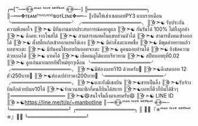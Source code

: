 ╭═[™─┅❈͜͡✯ᵐᵃⁿ ˡᵒᵛᵉ ˢᵉˡᶠᵇᵒᵗ ✯͜͡❈┅─]
╠════════════════╮
║─┅═✥ᴛᴇᴀᴍᵀᴴᴬᴵᴸᴬᴺᴰʙᴏᴛLɪɴᴇ✥═┅─
║เปิดให้เช่าเซลบอทPY3 แบบรายเดือน
╰════════════════╯
╭════════════════╮
║͜͡☆➣☯ รับประกันความพึงพอใจ
║͜͡☆➣☯ มีทีมงานมากประสบการณ์คอยดูแล
║͜͡☆➣☯ กันรันได้ 100% ไม่ทิ้งลูกค้า
║͜͡☆➣☯ ดึงคท.จากโพสได้
║͜͡☆➣☯ สามสารถแทคในแชทส่วนตัวได้
║͜͡☆➣☯ สามารตั่งคนเข้าออกได้
║͜͡☆➣☯ ตั้งสติ๊กเก้อเข้าออกแทคได้เอง
║͜͡☆➣☯ มีคำสั่งเตะแทคชื่อ
║͜͡☆➣☯ มีพุดคำหยาบแล้วบอทจะเตะ
║͜͡☆➣☯ มีกันคนใช้บอทบินบอทจะเตะ
║͜͡☆➣☯ ดูคนแอบอ่านได้
║͜͡☆➣☯ ยิงข้อความด้วยเบอได้
║͜͡☆➣☯ แทคได้
║͜͡☆➣☯ เช็คคนดูได้แบบเรียวทาม
║͜͡☆➣☯ สปีทบอทยุที่0.02
║͜͡☆➣☯ ลูกเล่นมากมายอัฟใหม่ทุกๆเดือน
╰════════════════╯
╭════════════════╮
║͜͡☆➣☯มีห้องบอทวี10 ด้วยครับ📢
║͜͡☆➣☯ดึงสดบอท 12 ตัว250บาท📢
║͜͡☆➣☯ห้องเปล่าราคา200บาท📢
╰════════════════╯
╭════════════════╮
║͜͡☆➣☯และยังมีเชลบิน
║͜͡☆➣☯ขายเป็นลิ้ง
║͜͡☆➣☯รับจ้างบินอีกด้วยบินv10ได้
║͜͡☆➣☯จำนวนสมาชิกกี่คนก็บินได้สบาย
║͜͡☆➣☯บอทกี่ตีวก็บินได้ชิวๆ
║═══════════════
║͜͡☆➣☯😄สนใจจิ้มลิ้งมาเลยครับ😄
║͜͡☆➣☯ LINE ID
║͜͡☆➣☯https://line.me/ti/p/~manbotline
║─┅❈͜͡✯ᵐᵃⁿ ˡᵒᵛᵉ ˢᵉˡᶠᵇᵒᵗ ✯͜͡❈┅─
╰════════════════╯
╭════════════════╮
║  🌴🌴『✯ᵐᵃⁿ ˡᵒᵛᵉ ˢᵉˡᶠᵇᵒᵗ ✯』🌴🌴
╰════════════════╯
